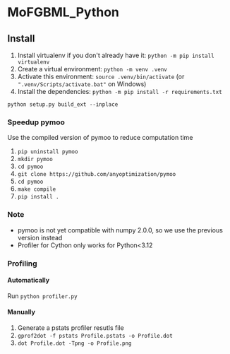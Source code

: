 # MoFGBML_Python

## Install

1. Install virtualenv if you don't already have it: `python -m pip install virtualenv`
2. Create a virtual environment: `python -m venv .venv`
3. Activate this environment: `source .venv/bin/activate` (or `".venv/Scripts/activate.bat"` on Windows)
4. Install the dependencies: `python -m pip install -r requirements.txt`

`python setup.py build_ext --inplace`

### Speedup pymoo
Use the compiled version of pymoo to reduce computation time

1. `pip uninstall pymoo`
2. `mkdir pymoo`
3. `cd pymoo`
4. `git clone https://github.com/anyoptimization/pymoo`
5. `cd pymoo`
6. `make compile`
7. `pip install .`

### Note
- pymoo is not yet compatible with numpy 2.0.0, so we use the previous version instead
- Profiler for Cython only works for Python<3.12


### Profiling

#### Automatically

Run `python profiler.py`

#### Manually

1. Generate a pstats profiler resutls file
2. `gprof2dot -f pstats Profile.pstats -o Profile.dot`
3. `dot Profile.dot -Tpng -o Profile.png`